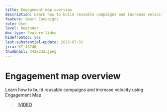 ```yaml
---
title: Engagement map overview
description: Learn how to build reusable campaigns and increase velocity using Engagement Map
feature: Smart Campaigns
role: User
level: Beginner
doc-type: Feature Video
hidefromtoc: yes
last-substantial-update: 2023-07-31
jira: KT-13740
thumbnail: 3422232.jpeg
---
```


# Engagement map overview

Learn how to build reusable campaigns and increase velocity using Engagement Map

>[!VIDEO](https://video.tv.adobe.com/v/3422232/?learn=on)

